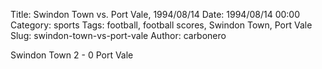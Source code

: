 Title: Swindon Town vs. Port Vale, 1994/08/14
Date: 1994/08/14 00:00
Category: sports
Tags: football, football scores, Swindon Town, Port Vale
Slug: swindon-town-vs-port-vale
Author: carbonero


Swindon Town 2 - 0 Port Vale
